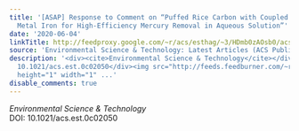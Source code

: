 ```yaml
---
title: '[ASAP] Response to Comment on “Puffed Rice Carbon with Coupled Sulfur and
  Metal Iron for High-Efficiency Mercury Removal in Aqueous Solution”'
date: '2020-06-04'
linkTitle: http://feedproxy.google.com/~r/acs/esthag/~3/HDmb0zAOsb0/acs.est.0c02050
source: 'Environmental Science & Technology: Latest Articles (ACS Publications)'
description: '<div><cite>Environmental Science & Technology</cite></div><div>DOI:
  10.1021/acs.est.0c02050</div><img src="http://feeds.feedburner.com/~r/acs/esthag/~4/HDmb0zAOsb0"
  height="1" width="1" ...'
disable_comments: true
---
```

<div><cite>Environmental Science & Technology</cite></div><div>DOI: 10.1021/acs.est.0c02050</div><img src="http://feeds.feedburner.com/~r/acs/esthag/~4/HDmb0zAOsb0" height="1" width="1" ...